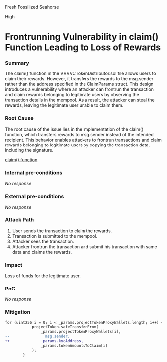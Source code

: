Fresh Fossilized Seahorse

High

# Frontrunning Vulnerability in claim() Function Leading to Loss of Rewards

### Summary

The claim() function in the VVVVCTokenDistributor.sol file allows users to claim their rewards. However, it transfers the rewards to the msg.sender rather than the address specified in the ClaimParams struct. This design introduces a vulnerability where an attacker can frontrun the transaction and claim rewards belonging to legitimate users by observing the transaction details in the mempool. As a result, the attacker can steal the rewards, leaving the legitimate user unable to claim them.

### Root Cause

The root cause of the issue lies in the implementation of the claim() function, which transfers rewards to msg.sender instead of the intended recipient. This behavior enables attackers to frontrun transactions and claim rewards belonging to legitimate users by copying the transaction data, including the signature.

[claim() function](https://github.com/sherlock-audit/2024-11-vvv-exchange-update/blob/main/vvv-platform-smart-contracts/contracts/vc/VVVVCTokenDistributor.sol#L106)

### Internal pre-conditions

_No response_

### External pre-conditions

_No response_

### Attack Path

1. User sends the transaction to claim the rewards.
2. Transaction is submitted to the mempool.
3. Attacker sees the transaction.
4. Attacker frontrun the transaction and submit his transaction with same data and claims the rewards.

### Impact

Loss of funds for the legitimate user.

### PoC

_No response_

### Mitigation

```diff
for (uint256 i = 0; i < _params.projectTokenProxyWallets.length; i++) {
            projectToken.safeTransferFrom(
                _params.projectTokenProxyWallets[i],
--                msg.sender,
++              _params.kycAddress,
                _params.tokenAmountsToClaim[i]
            );
        }
```
